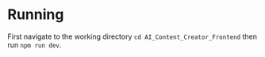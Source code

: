 # Running

First navigate to the working directory `cd AI_Content_Creator_Frontend` then run `npm run dev`.
